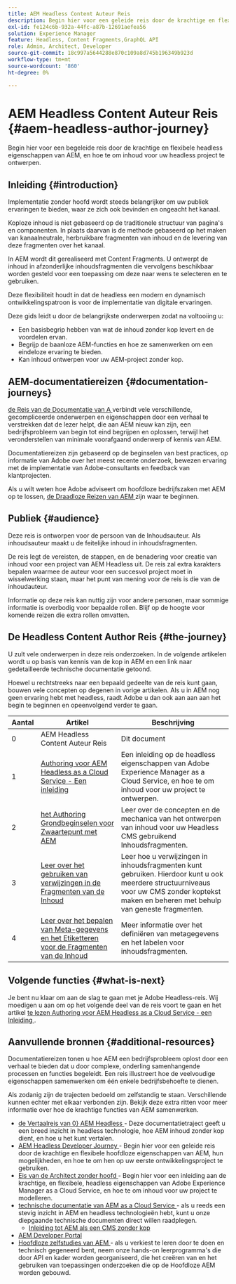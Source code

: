 ```yaml
---
title: AEM Headless Content Auteur Reis
description: Begin hier voor een geleide reis door de krachtige en flexibele headless eigenschappen van AEM, hun mogelijkheden, en hoe te om inhoud voor uw project te ontwerpen.
exl-id: fe124c6b-932a-44fc-a87b-12691aefea56
solution: Experience Manager
feature: Headless, Content Fragments,GraphQL API
role: Admin, Architect, Developer
source-git-commit: 18c997a5644288e870c109a8d745b196349b923d
workflow-type: tm+mt
source-wordcount: '860'
ht-degree: 0%

---
```


# AEM Headless Content Auteur Reis {#aem-headless-author-journey}

Begin hier voor een begeleide reis door de krachtige en flexibele headless eigenschappen van AEM, en hoe te om inhoud voor uw headless project te ontwerpen.

## Inleiding {#introduction}

Implementatie zonder hoofd wordt steeds belangrijker om uw publiek ervaringen te bieden, waar ze zich ook bevinden en ongeacht het kanaal.

Koploze inhoud is niet gebaseerd op de traditionele structuur van pagina&#39;s en componenten. In plaats daarvan is de methode gebaseerd op het maken van kanaalneutrale, herbruikbare fragmenten van inhoud en de levering van deze fragmenten over het kanaal.

In AEM wordt dit gerealiseerd met Content Fragments. U ontwerpt de inhoud in afzonderlijke inhoudsfragmenten die vervolgens beschikbaar worden gesteld voor een toepassing om deze naar wens te selecteren en te gebruiken.

Deze flexibiliteit houdt in dat de headless een modern en dynamisch ontwikkelingspatroon is voor de implementatie van digitale ervaringen.

Deze gids leidt u door de belangrijkste onderwerpen zodat na voltooiing u:

* Een basisbegrip hebben van wat de inhoud zonder kop levert en de voordelen ervan.
* Begrijp de baanloze AEM-functies en hoe ze samenwerken om een eindeloze ervaring te bieden.
* Kan inhoud ontwerpen voor uw AEM-project zonder kop.

## AEM-documentatiereizen {#documentation-journeys}

[ de Reis van de Documentatie van A ](/help/journey-documentation/documentation-journeys.md) verbindt vele verschillende, gecompliceerde onderwerpen en eigenschappen door een verhaal te verstrekken dat de lezer helpt, die aan AEM nieuw kan zijn, een bedrijfsprobleem van begin tot eind begrijpen en oplossen, terwijl het veronderstellen van minimale voorafgaand onderwerp of kennis van AEM.

Documentatiereizen zijn gebaseerd op de beginselen van best practices, op informatie van Adobe over het meest recente onderzoek, bewezen ervaring met de implementatie van Adobe-consultants en feedback van klantprojecten.

Als u wilt weten hoe Adobe adviseert om hoofdloze bedrijfszaken met AEM op te lossen, [ de Draadloze Reizen van AEM ](/help/journey-documentation/documentation-journeys.md) zijn waar te beginnen.

## Publiek {#audience}

Deze reis is ontworpen voor de persoon van de Inhoudsauteur. Als inhoudsauteur maakt u de feitelijke inhoud in inhoudsfragmenten.

De reis legt de vereisten, de stappen, en de benadering voor creatie van inhoud voor een project van AEM Headless uit. De reis zal extra karakters bepalen waarmee de auteur voor een succesvol project moet in wisselwerking staan, maar het punt van mening voor de reis is die van de inhoudauteur.

Informatie op deze reis kan nuttig zijn voor andere personen, maar sommige informatie is overbodig voor bepaalde rollen. Blijf op de hoogte voor komende reizen die extra rollen omvatten.

## De Headless Content Author Reis {#the-journey}

U zult vele onderwerpen in deze reis onderzoeken. In de volgende artikelen wordt u op basis van kennis van de kop in AEM en een link naar gedetailleerde technische documentatie getoond.

Hoewel u rechtstreeks naar een bepaald gedeelte van de reis kunt gaan, bouwen vele concepten op degenen in vorige artikelen. Als u in AEM nog geen ervaring hebt met headless, raadt Adobe u dan ook aan aan aan het begin te beginnen en opeenvolgend verder te gaan.

| Aantal | Artikel | Beschrijving |
|---|---|---|
| 0 | AEM Headless Content Auteur Reis | Dit document |
| 1 | [ Authoring voor AEM Headless as a Cloud Service - Een inleiding ](introduction.md) | Een inleiding op de headless eigenschappen van Adobe Experience Manager as a Cloud Service, en hoe te om inhoud voor uw project te ontwerpen. |
| 2 | [ het Authoring Grondbeginselen voor Zwaartepunt met AEM ](basics.md) | Leer over de concepten en de mechanica van het ontwerpen van inhoud voor uw Headless CMS gebruikend Inhoudsfragmenten. |
| 3 | [ Leer over het gebruiken van verwijzingen in de Fragmenten van de Inhoud ](references.md) | Leer hoe u verwijzingen in inhoudsfragmenten kunt gebruiken. Hierdoor kunt u ook meerdere structuurniveaus voor uw CMS zonder koptekst maken en beheren met behulp van geneste fragmenten. |
| 4 | [ Leer over het bepalen van Meta-gegevens en het Etiketteren voor de Fragmenten van de Inhoud ](metadata-tagging.md) | Meer informatie over het definiëren van metagegevens en het labelen voor inhoudsfragmenten. |

## Volgende functies {#what-is-next}

Je bent nu klaar om aan de slag te gaan met je Adobe Headless-reis. Wij moedigen u aan om op het volgende deel van de reis voort te gaan en het artikel [ te lezen Authoring voor AEM Headless as a Cloud Service - een Inleiding ](/help/journey-headless/author/introduction.md).

## Aanvullende bronnen {#additional-resources}

Documentatiereizen tonen u hoe AEM een bedrijfsprobleem oplost door een verhaal te bieden dat u door complexe, onderling samenhangende processen en functies begeleidt. Een reis illustreert hoe de veelvoudige eigenschappen samenwerken om één enkele bedrijfsbehoefte te dienen.

Als zodanig zijn de trajecten bedoeld om zelfstandig te staan. Verschillende kunnen echter met elkaar verbonden zijn. Bekijk deze extra ritten voor meer informatie over hoe de krachtige functies van AEM samenwerken.

* [ de Vertaalreis van 0} AEM Headless ](/help/journey-headless/translation/overview.md) - Deze documentatietraject geeft u een breed inzicht in headless technologie, hoe AEM inhoud zonder kop dient, en hoe u het kunt vertalen.
* [ AEM Headless Developer Journey ](/help/journey-headless/developer/overview.md) - Begin hier voor een geleide reis door de krachtige en flexibele hoofdloze eigenschappen van AEM, hun mogelijkheden, en hoe te om hen op uw eerste ontwikkelingsproject te gebruiken.
* [ Eis van de Architect zonder hoofd ](/help/journey-headless/architect/overview.md) - Begin hier voor een inleiding aan de krachtige, en flexibele, headless eigenschappen van Adobe Experience Manager as a Cloud Service, en hoe te om inhoud voor uw project te modelleren.
* [ technische documentatie van AEM as a Cloud Service ](https://experienceleague.adobe.com/docs/experience-manager-cloud-service.html) - als u reeds een stevig inzicht in AEM en headless technologieën hebt, kunt u onze diepgaande technische documenten direct willen raadplegen.
   * [Inleiding tot AEM als een CMS zonder kop](/help/headless/introduction.md)
* [ AEM Developer Portal ](https://experienceleague.adobe.com/landing/experience-manager/headless/developer.html)
* [ Hoofdloze zelfstudies van AEM ](https://experienceleague.adobe.com/docs/experience-manager-learn/getting-started-with-aem-headless/overview.html) - als u verkiest te leren door te doen en technisch gegeneerd bent, neem onze hands-on leerprogramma&#39;s die door API en kader worden georganiseerd, die het creëren van en het gebruiken van toepassingen onderzoeken die op de Hoofdloze AEM worden gebouwd.
